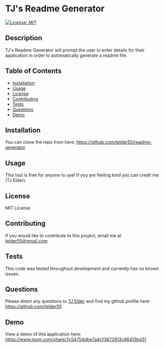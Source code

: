 # TJ's Readme Generator 
[![License: MIT](https://img.shields.io/badge/License-MIT-yellow.svg)](https://opensource.org/licenses/MIT)

## Description 
TJ's Readme Generator will prompt the user to enter details for their application in order to automatically generate a readme file.

## Table of Contents 
* [Installation](#installation)
* [Usage](#usage)
* [License](#license)
* [Contributing](#contributing)
* [Tests](#tests)
* [Questions](#questions)
* [Demo](#demo)

## Installation 
You can clone the repo from here: https://github.com/telder55/readme-generator

## Usage 
This tool is free for anyone to use! If you are feeling kind you can credit me (TJ Elder). 

## License 
MIT License

## Contributing 
If you would like to contribute to this project, email me at telder55@gmail.com

## Tests 
This code was tested throughout development and currently has no known issues. 

## Questions 
Please direct any questions to [TJ Elder](mailto:telder55@gmail.com?subject=[GitHub]) and find my github profile here: https://github.com/telder55

## Demo
View a demo of this application here: https://www.loom.com/share/7c54754dbe7a4cf3872913c96413bd31
